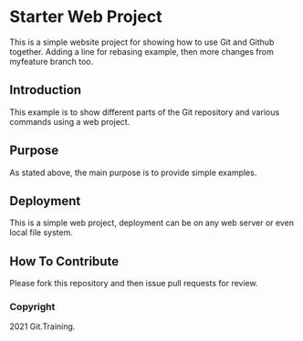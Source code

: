 # Starter Web Project

This is a simple website project for 
showing how to use Git and Github together. Adding a line for rebasing example, then more changes from myfeature branch too.

## Introduction

This example is to show different parts of the Git repository and various commands using a web project. 

## Purpose

As stated above, the main purpose is to
provide simple examples.

## Deployment

This is a simple web project, deployment
can be on any web server or even local file system.

## How To Contribute

Please fork this repository and then issue pull requests for review.

### Copyright

2021 Git.Training.